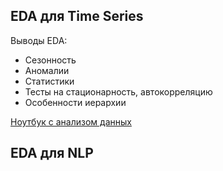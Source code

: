 ## EDA для Time Series

Выводы EDA:
- Сезонность
- Аномалии
- Статистики
- Тесты на стационарность, автокорреляцию
- Особенности иерархии

[Ноутбук с анализом данных](./notebooks/TS/EDA.ipynb)

## EDA для NLP
